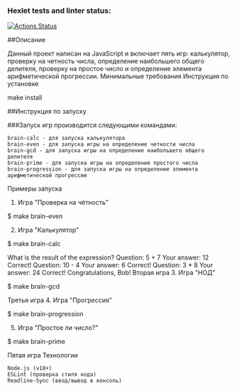 ### Hexlet tests and linter status:
[![Actions Status](https://github.com/yanchik78/frontend-project-44/actions/workflows/hexlet-check.yml/badge.svg)](https://github.com/yanchik78/frontend-project-44/actions)

##Описание

Данный проект написан на JavaScript и включает пять игр: калькулятор, проверку на четность числа, определение наибольшего общего делителя, проверку на простое число и определение элемента арифметической прогрессии.
Минимальные требования
Инструкция по установке

make install

##Инструкция по запуску

###Запуск игр производится следующими командами:

    brain-calc - для запуска калькулятора
    brain-even - для запуска игры на определение четности числа
    brain-gcd - для запуска игры на определение наибольшего общего делителя
    brain-prime - для запуска игры на определение простого числа
    brain-progression - для запуска игры на определение элемента арифметической прогрессии

Примеры запуска
1. Игра "Проверка на чётность"

$ make brain-even


2. Игра "Калькулятор"

$ make brain-calc

What is the result of the expression? Question: 5 + 7 Your answer: 12 Correct! Question: 10 - 4 Your answer: 6 Correct! Question: 3 * 8 Your answer: 24 Correct! Congratulations, Bob! Вторая игра
3. Игра "НОД"

$ make brain-gcd

Третья игра
4. Игра "Прогрессия"

$ make brain-progression


5. Игра "Простое ли число?"

$ make brain-prime

Пятая игра
 Технологии

    Node.js (v18+)
    ESLint (проверка стиля кода)
    Readline-Sync (ввод/вывод в консоль)
